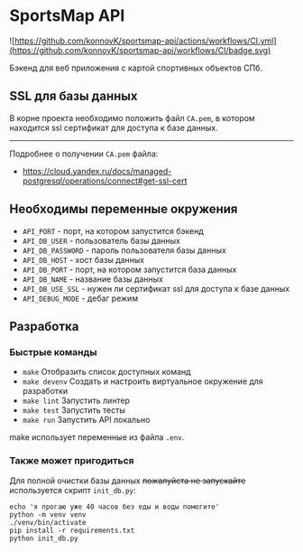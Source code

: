 # SportsMap API
![https://github.com/konnovK/sportsmap-api/actions/workflows/CI.yml](https://github.com/konnovK/sportsmap-api/workflows/CI/badge.svg)

Бэкенд для веб приложения с картой спортивных объектов СПб.

## SSL для базы данных

В корне проекта необходимо положить файл `CA.pem`, в котором
находится ssl сертификат для доступа к базе данных.

---
Подробнее о получении `CA.pem` файла:
- https://cloud.yandex.ru/docs/managed-postgresql/operations/connect#get-ssl-cert

## Необходимы переменные окружения

- `API_PORT` - порт, на котором запустится бэкенд
- `API_DB_USER` - пользователь базы данных
- `API_DB_PASSWORD` - пароль пользователя базы данных
- `API_DB_HOST` - хост базы данных
- `API_DB_PORT` - порт, на котором запустится база данных
- `API_DB_NAME` - название базы данных
- `API_DB_USE_SSL` - нужен ли сертификат ssl для доступа к базе данных
- `API_DEBUG_MODE` - дебаг режим

## Разработка

### Быстрые команды

- `make` Отобразить список доступных команд
- `make devenv` Создать и настроить виртуальное окружение для разработки
- `make lint` Запустить линтер
- `make test` Запустить тесты
- `make run` Запустить API локально

make использует переменные из файла `.env`.

### Также может пригодиться

Для полной очистки базы данных ~~пожалуйста не запускайте~~ используется скрипт `init_db.py`: 
```commandline
echo 'я прогаю уже 40 часов без еды и воды помогите'
python -m venv venv
./venv/bin/activate
pip install -r requirements.txt
python init_db.py
```
